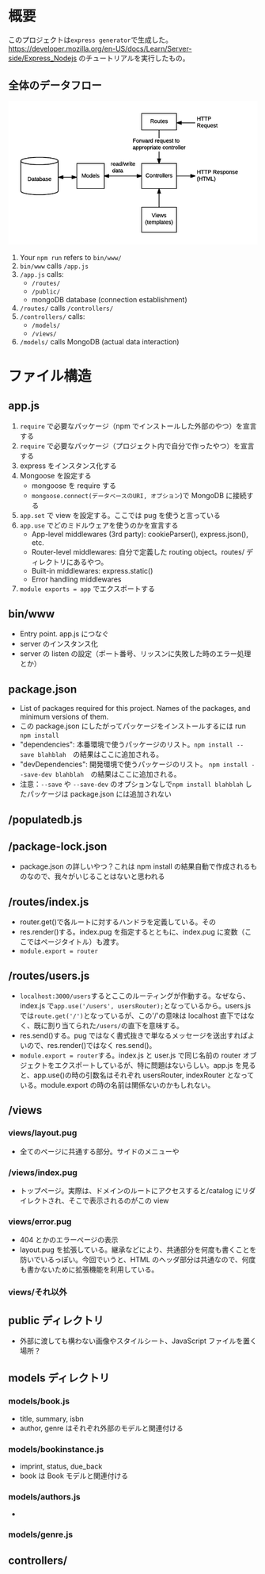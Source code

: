 # 概要

このプロジェクトは`express generator`で生成した。https://developer.mozilla.org/en-US/docs/Learn/Server-side/Express_Nodejs のチュートリアルを実行したもの。

## 全体のデータフロー

![MVC_of_express](./express_mvc.png)

1. Your `npm run` refers to `bin/www/`
1. `bin/www` calls `/app.js`
1. `/app.js` calls:
   - `/routes/`
   - `/public/`
   - mongoDB database (connection establishment)
1. `/routes/` calls `/controllers/`
1. `/controllers/` calls:
   - `/models/`
   - `/views/`
1. `/models/` calls MongoDB (actual data interaction)

# ファイル構造

## app.js

1. `require` で必要なパッケージ（npm でインストールした外部のやつ）を宣言する
1. `require` で必要なパッケージ（プロジェクト内で自分で作ったやつ）を宣言する
1. express をインスタンス化する
1. Mongoose を設定する
   - mongoose を require する
   - `mongoose.connect(データベースのURI, オプション`)で MongoDB に接続する
1. `app.set` で view を設定する。ここでは pug を使うと言っている
1. `app.use` でどのミドルウェアを使うのかを宣言する
   - App-level middlewares (3rd party): cookieParser(), express.json(), etc.
   - Router-level middlewares: 自分で定義した routing object。routes/ ディレクトリにあるやつ。
   - Built-in middlewares: express.static()
   - Error handling middlewares
1. `module exports = app` でエクスポートする

## bin/www

- Entry point. app.js につなぐ
- server のインスタンス化
- server の listen の設定（ポート番号、リッスンに失敗した時のエラー処理とか）

## package.json

- List of packages required for this project. Names of the packages, and minimum versions of them.
- この package.json にしたがってパッケージをインストールするには run `npm install`
- "dependencies": 本番環境で使うパッケージのリスト。`npm install --save blahblah`　の結果はここに追加される。
- "devDependencies": 開発環境で使うパッケージのリスト。 `npm install --save-dev blahblah`　の結果はここに追加される。
- 注意：`--save` や `--save-dev` のオプションなしで`npm install blahblah` したパッケージは package.json には追加されない

## /populatedb.js

## /package-lock.json

- package.json の詳しいやつ？これは npm install の結果自動で作成されるものなので、我々がいじることはないと思われる

## /routes/index.js

- router.get()で各ルートに対するハンドラを定義している。その
- res.render()する。index.pug を指定するとともに、index.pug に変数（ここではページタイトル）も渡す。
- `module.export = router`

## /routes/users.js

- `localhost:3000/users`するとここのルーティングが作動する。なぜなら、index.js で`app.use('/users', usersRouter);`となっているから。users.js では`route.get('/')`となっているが、この'/'の意味は localhost 直下ではなく、既に割り当てられた`/users/`の直下を意味する。
- res.send()する。pug ではなく書式抜きで単なるメッセージを送出すればよいので、res.render()ではなく res.send()。
- `module.export = router`する。index.js と user.js で同じ名前の router オブジェクトをエクスポートしているが、特に問題はないらしい。app.js を見ると、app.use()の時の引数名はそれぞれ usersRouter, indexRouter となっている。module.export の時の名前は関係ないのかもしれない。

## /views


### views/layout.pug

- 全てのページに共通する部分。サイドのメニューや

### /views/index.pug

- トップページ。実際は、ドメインのルートにアクセスすると/catalog にリダイレクトされ、そこで表示されるのがこの view

### views/error.pug

- 404 とかのエラーページの表示
- layout.pug を拡張している。継承などにより、共通部分を何度も書くことを防いでいるっぽい。今回でいうと、HTML のヘッダ部分は共通なので、何度も書かないために拡張機能を利用している。

### views/それ以外

## public ディレクトリ

- 外部に渡しても構わない画像やスタイルシート、JavaScript ファイルを置く場所？

## models ディレクトリ

### models/book.js

- title, summary, isbn
- author, genre はそれぞれ外部のモデルと関連付ける

### models/bookinstance.js

- imprint, status, due_back
- book は Book モデルと関連付ける

### models/authors.js

-

### models/genre.js

## controllers/

